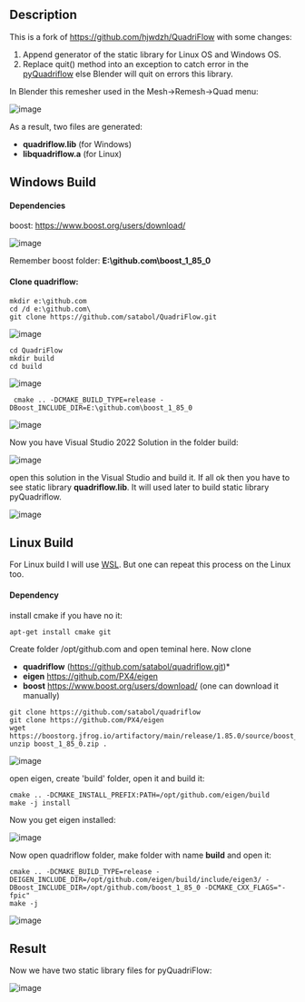 ## Description

This is a fork of https://github.com/hjwdzh/QuadriFlow with some changes:

1. Append generator of the static library for Linux OS and Windows OS.
2. Replace quit() method into an exception to catch error in the [pyQuadriflow](https://github.com/satabol/pyQuadriFlow) else Blender will quit on errors this library.

In Blender this remesher used in the Mesh->Remesh->Quad menu:

![image](https://github.com/satabol/QuadriFlow/assets/14288520/56dd4baf-284f-4cbb-b866-61b434e44b1b)

As a result, two files are generated: 
- **quadriflow.lib** (for Windows)
- **libquadriflow.a** (for Linux)

## Windows Build

#### Dependencies

boost: https://www.boost.org/users/download/

![image](https://github.com/satabol/QuadriFlow/assets/14288520/be071aa3-2fca-47e2-9921-3be2c2b01d1a)

Remember boost folder: **E:\github.com\boost_1_85_0**

#### Clone quadriflow:
```
mkdir e:\github.com
cd /d e:\github.com\
git clone https://github.com/satabol/QuadriFlow.git
```

![image](https://github.com/satabol/QuadriFlow/assets/14288520/18d122eb-c197-4c07-a480-497cdf96b8fb)

```
cd QuadriFlow
mkdir build
cd build
```

![image](https://github.com/satabol/QuadriFlow/assets/14288520/5d5226f1-8e3e-45c1-bf8a-9d4974493049)

```
 cmake .. -DCMAKE_BUILD_TYPE=release -DBoost_INCLUDE_DIR=E:\github.com\boost_1_85_0
```

![image](https://github.com/satabol/QuadriFlow/assets/14288520/6fbb19dd-0890-4169-97a9-9f1e63488ef3)

Now you have Visual Studio 2022 Solution in the folder build:

![image](https://github.com/satabol/QuadriFlow/assets/14288520/034c8e1e-8733-4430-a46c-6326c6214b9b)

open this solution in the Visual Studio and build it. If all ok then you have to see static library **quadriflow.lib**. It will used later to build static library pyQuadriflow.

![image](https://github.com/satabol/QuadriFlow/assets/14288520/a36200d2-d81e-452b-ad0e-792c2a4286c9)


## Linux Build

For Linux build I will use [WSL](https://learn.microsoft.com/en-us/windows/wsl/install). But one can repeat this process on the Linux too.

#### Dependency

install cmake if you have no it: 

```
apt-get install cmake git
```

Create folder /opt/github.com and open teminal here. Now clone
- **quadriflow** (https://github.com/satabol/quadriflow.git)*
- **eigen** https://github.com/PX4/eigen
- **boost** https://www.boost.org/users/download/ (one can download it manually)

```
git clone https://github.com/satabol/quadriflow
git clone https://github.com/PX4/eigen
wget https://boostorg.jfrog.io/artifactory/main/release/1.85.0/source/boost_1_85_0.zip
unzip boost_1_85_0.zip .
```

![image](https://github.com/satabol/QuadriFlow/assets/14288520/b5451163-cab1-4e4f-b5a8-08b9408a6f2b)

open eigen, create 'build' folder, open it and build it:

```
cmake .. -DCMAKE_INSTALL_PREFIX:PATH=/opt/github.com/eigen/build
make -j install
```

Now you get eigen installed:

![image](https://github.com/satabol/QuadriFlow/assets/14288520/1e3f9d3a-4562-48ae-b458-76679c4ebf2c)


Now open quadriflow folder, make folder with name **build** and open it:

```
cmake .. -DCMAKE_BUILD_TYPE=release -DEIGEN_INCLUDE_DIR=/opt/github.com/eigen/build/include/eigen3/ -DBoost_INCLUDE_DIR=/opt/github.com/boost_1_85_0 -DCMAKE_CXX_FLAGS="-fpic"
make -j
```

![image](https://github.com/satabol/QuadriFlow/assets/14288520/253bab4b-512d-41a5-a16b-8e5fbb40c31d)

## Result

Now we have two static library files for pyQuadriFlow:

![image](https://github.com/satabol/QuadriFlow/assets/14288520/755a6806-f8de-4767-9780-6a4a653d956b)